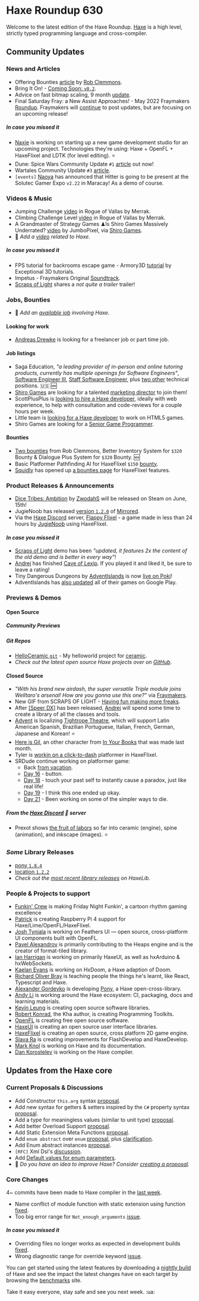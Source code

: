 [_template]: ../templates/roundup.html
[date]: / "2022-06-02 09:44:00"
[modified]: / "2022-06-02 10:04:00"
[published]: / "2022-06-02 12:00:00"
[description]: / "The latest news covering the Haxe community, featuring upcoming talks, the latest HaxeLib releases, game previews and lots more!"
[contributor]: https://twitter.com/teormech "Alexander Hohlov"

# Haxe Roundup 630

Welcome to the latest edition of the Haxe Roundup. [Haxe](http://haxe.org/?ref=haxe.io) is a high level, strictly typed programming language and cross-compiler.

## Community Updates

### News and Articles

- Offering Bounties [article](https://claybrickentertainment.itch.io/patches-of-adventure/devlog/388255/offering-bounties) by [Rob Clemmons](https://twitter.com/RobClemmonsJr/status/1532217457385082880).
- Bring It On! - [Coming Soon: `v0.2`](https://axolstudio.itch.io/bring-it-on/devlog/386394/coming-soon-v02).
- Advice on fast bitmap scaling, 9 month [update](https://community.haxe.org/t/wanted-advice-on-fast-bitmap-scaling/3203/14?u=skial).
- Final Saturday Fray: a New Assist Approaches! - May 2022 Fraymakers [Roundup](https://www.kickstarter.com/projects/mcleodgaming/fraymakers-the-infinitely-replayable-indie-platform-fighter/posts/3521372). Fraymakers will [continue](https://twitter.com/FraymakersGame/status/1532120028648091649) to post updates, but are focusing on an upcoming release!

##### _In case you missed it_

- [Naxie](https://twitter.com/NaxeCode/status/1528644330595811328) is working on starting up a new game development studio for an upcoming project. Technologies they're using: Haxe + OpenFL + HaxeFlixel and LDTK (for level editing). :star:
- Dune: Spice Wars Community Update `#1` [article](https://store.steampowered.com/news/app/1605220/view/3226278286753805585) out now!
- Wartales Community Update `#3` [article](https://store.steampowered.com/news/app/1527950/view/3191375239922134718).
- `[events]` [Naoya](https://twitter.com/RoyalityKnight/status/1528385640148131841) has announced that Hitter is going to be present at the Solutec Gamer Expo `v2.22` in Maracay! As a demo of course.

### Videos & Music

- Jumping Challenge [video](https://www.youtube.com/watch?v=WUIoG97lbAQ&widget_referrer=haxe.io) in Rogue of Vallas by Merrak.
- Climbing Challenge Level [video](https://www.youtube.com/watch?v=q9GbAV2707I&widget_referrer=haxe.io) in Rogue of Vallas by Merrak.
- A Grandmaster of Strategy Games ♟Is Shiro Games Massively Underrated? [video](https://www.youtube.com/watch?v=iFILqHtArrQ&widget_referrer=haxe.io) by JumboPixel, via [Shiro Games](https://twitter.com/shirogames/status/1531283624745656320).
- :memo: _Add a [video](https://github.com/skial/haxe.io/labels/video) related to Haxe_.

##### _In case you missed it_

- FPS tutorial for backrooms escape game - Armory3D [tutorial](https://www.youtube.com/watch?v=6hLDVmugm_U&widget_referrer=haxe.io) by Exceptional 3D tutorials.
- Impetus - Fraymakers Original [Soundtrack](https://www.youtube.com/watch?v=PhuuD-WO4ig&widget_referrer=haxe.io).
- [Scraps of Light](https://twitter.com/joelgervasi/status/1529183366054125570) shares a _not quite a trailer_ trailer!

### Jobs, Bounties

- :memo: _Add an [available job](https://github.com/skial/haxe.io/labels/jobs) involving Haxe_.

#### Looking for work

- [Andreas Drewke](https://twitter.com/andreas_drewke/status/1388457246275821571) is looking for a freelancer job or part time job.

#### Job listings

- Saga Education, _"a leading provider of in-person and online tutoring products, currently has multiple openings for Software Engineers"_, [Software Engineer III](https://www.sagaeducation.org/careers?gh_jid=6026420002), [Staff Software Engineer](https://www.sagaeducation.org/careers?gh_jid=5973477002), plus [two other](https://github.com/skial/haxe.io/issues/974) technical positions. :us: :new:
- [Shiro Games](https://twitter.com/shirogames/status/1488530669257076745) are looking for a talented [marketing director](https://shirogames.com/jobs/marketing-director/) to join them!
- ScottPlusPlus is [looking to hire a Haxe developer](https://twitter.com/ScottPlusPlus/status/1485395961304129538), ideally with web experience, to help with consultation and code-reviews for a couple hours per week.
- Little team is [looking for a Haxe developer](https://gamedev.ru/job/forum/?id=264871) to work on HTML5 games.
- Shiro Games are looking for a [Senior Game Programmer](https://shirogames.com/jobs/senior-game-programmer/).

#### Bounties
- [Two bounties](https://github.com/chosencharacters/squidBounties/issues/7) from Rob Clemmons, Better Inventory System for `$320` Bounty & Dialogue Plus System for `$320` Bounty. :new:
- Basic Platformer Pathfinding AI for HaxeFlixel `$150` [bounty](https://github.com/chosencharacters/squidBounties/issues/5).
- [Squidly](https://twitter.com/squuuidly/status/1243925472121151488) has opened up [a bounties page](https://github.com/chosencharacters/squidBounties) for HaxeFlixel features.

### Product Releases & Announcements

- [Dice Tribes: Ambition](https://store.steampowered.com/app/1965800/Dice_Tribes_Ambitions/) by [ZwodahS](https://twitter.com/ZwodahS/status/1531526094402093056) will be released on Steam on June, 15th!
- JugieNoob has released [version `1.2.0`](https://gamejolt.com/p/version-1-2-0-5-new-levels-character-selector-game-resolution-cha-apeicijq) of [Mirrored](https://gamejolt.com/games/mirrored/665479).
- Via the [Haxe Discord] server, [Flappy Flixel](https://gamejolt.com/games/FlappyFlixel/721017) - a game made in less than 24 hours by [JugieNoob](https://discord.com/channels/162395145352904705/162664383082790912/980181915711733810) using HaxeFlixel.

#### _In case you missed it_

- [Scraps of Light](https://twitter.com/joelgervasi/status/1528158034240983040) demo has been _"updated, it features 2x the content of the old demo and is better in every way"_!
- [Andrej](https://twitter.com/ohsat_games/status/1528509888950829056) has finished [Cave of Lexip](https://ohsat-andrej.itch.io/cave-of-lexip). If you played it and liked it, be sure to leave a rating!
- Tiny Dangerous Dungeons by [AdventIslands](https://twitter.com/AdventIslands/status/1527794657325088768) is now [live on Poki](https://poki.com/en/g/tiny-dangerous-dungeons)!
- AdventIslands has [also updated](https://twitter.com/AdventIslands/status/1529049025122557957) all of their games on Google Play.

### Previews & Demos

#### Open Source

##### Community Previews

##### _Git Repos_

- [HelloCeramic `git`](https://github.com/NulllStack/HelloCeramic) - My helloworld project for [ceramic](https://ceramic-engine.com/).
- _Check out the latest open source Haxe projects over on [GitHub][latest github]_.

#### Closed Source

- _"With his brand new airdash, the super versatile Triple module joins Welltaro's arsenal! How are you gonna use this one?"_ via [Fraymakers](https://twitter.com/FraymakersGame/status/1530594459355729920).
- New GIF from SCRAPS OF LIGHT - [Having fun making more freaks](https://twitter.com/joelgervasi/status/1530696828093665280).
- After [[Speer DX]](https://store.steampowered.com/app/1945800/Speer_DX/) has been released, [Andrej](https://twitter.com/ohsat_games/status/1531635160487235584) will spend some time to create a library of all the classes and tools.
- [Advent](https://twitter.com/AdventIslands/status/1531951420504670210) is localizing [Tightrope Theatre](https://store.steampowered.com/app/1891140/Tightrope_Theatre/), which will support Latin American Spanish, Brazilian Portuguese, Italian, French, German, Japanese and Korean! :star:
- [Here is Gil](https://twitter.com/InyourbooksGame/status/1530611266158530561), an other character from [In Your Books](https://store.steampowered.com/app/1681310/In_Your_Books/) that was made last month.
- Tyler is [workin on a click-to-dash](https://twitter.com/zzo__x/status/1531998520542121985) platformer in HaxeFlixel.
- SRDude continue working on platformer game:
    * Back [from vacation](https://twitter.com/SumRndmDde/status/1529955657167806464).
    * [Day 16](https://twitter.com/SumRndmDde/status/1530343975672025088) - button.
    * [Day 18](https://twitter.com/SumRndmDde/status/1531122918586982400) - touch your past self to instantly cause a paradox, just like real life!
    * [Day 19](https://twitter.com/SumRndmDde/status/1531440675136450568) - I think this one ended up okay.
    * [Day 21](https://twitter.com/SumRndmDde/status/1532052820978974722) - Been working on some of the simpler ways to die.

##### From the [Haxe Discord] :key: server

- Prexot shows [the fruit of labors](https://discord.com/channels/162395145352904705/162664383082790912/981766698061402125) so far into ceramic (engine), spine (animation), and inkscape (images). :star:

### _Some_ Library Releases

- [pony `1.8.4`](https://lib.haxe.org/p/pony)
- [location `1.2.2`](https://lib.haxe.org/p/location)
- _Check out the [most recent library releases](https://lib.haxe.org/recent/) on HaxeLib_.

### People & Projects to support

- [Funkin' Crew](https://ninja-muffin24.itch.io/funkin) is making Friday Night Funkin', a cartoon rhythm gaming excellence
- [Patrick](https://www.patreon.com/gepatto) is creating Raspberry Pi 4 support for Haxe/Lime/OpenFL/HaxeFlixel.
- [Josh Tynjala](https://github.com/sponsors/joshtynjala) is working on Feathers UI — open source, cross-platform UI components built with OpenFL.
- [Pavel Alexandrov](https://ko-fi.com/yanrishatum) is primarily contributing to the Heaps engine and is the creator of format-tiled library.
- [Ian Harrigan](https://github.com/sponsors/ianharrigan) is working on primarily HaxeUI, as well as hxArduino & hxWebSockets.
- [Kaelan Evans](https://github.com/sponsors/kevansevans) is working on HxDoom, a Haxe adaption of Doom.
- [Richard Oliver Bray](https://ko-fi.com/richardoliverbray) is teaching people the things he's learnt, like React, Typescript and Haxe.
- [Alexander Gordeyko](https://www.patreon.com/axgord) is developing [Pony](https://github.com/AxGord/Pony), a Haxe open-cross-library.
- [Andy Li](https://github.com/users/andyli/sponsorship) is working around the Haxe ecosystem: CI, packaging, docs and learning materials.
- [Kevin Leung](https://www.patreon.com/kevinresol) is creating open source software libraries.
- [Robert Konrad](https://www.patreon.com/RobDangerous), the Kha author, is creating Programming Toolkits.
- [OpenFL](https://www.patreon.com/openfl) is creating free open source software.
- [HaxeUI](https://www.patreon.com/haxeui) is creating an open source user interface libraries.
- [HaxeFlixel](https://www.patreon.com/haxeflixel) is creating an open source, cross platform 2D game engine.
- [Slava Ra](https://www.patreon.com/slavara) is creating improvements for FlashDevelop and HaxeDevelop.
- [Mark Knol](https://www.patreon.com/markknol) is working on Haxe and its documentation.
- [Dan Korostelev](https://www.patreon.com/nadako) is working on the Haxe compiler.

## Updates from the Haxe core

### Current Proposals & Discussions

- Add Constructor `this.arg` syntax [proposal](https://github.com/HaxeFoundation/haxe-evolution/pull/97).
- Add new syntax for getters & setters inspired by the `C#` property syntax [proposal](https://github.com/HaxeFoundation/haxe-evolution/pull/96).
- Add a type for meaningless values (similar to unit type) [proposal](https://github.com/HaxeFoundation/haxe-evolution/pull/95).
- Add better Overload Support [proposal](https://github.com/HaxeFoundation/haxe-evolution/pull/93).
- Add Static Extension Meta Functions [proposal](https://github.com/HaxeFoundation/haxe-evolution/pull/91).
- Add `enum abstract` over `enum` [proposal](https://github.com/HaxeFoundation/haxe-evolution/pull/87), plus [clarification](https://github.com/HaxeFoundation/haxe-evolution/pull/87#issuecomment-935339089).
- Add Enum abstract instances [proposal](https://github.com/HaxeFoundation/haxe-evolution/pull/86).
- `[RFC]` Xml Dsl's [discussion](https://github.com/HaxeFoundation/haxe-evolution/issues/60).
- Add [Default values for enum parameters](https://github.com/HaxeFoundation/haxe-evolution/issues/27).
- :memo: _Do you have an idea to improve Haxe? Consider [creating a proposal]._

### Core Changes

4~ commits have been made to Haxe compiler in the [last week].

- Name conflict of module function with static extension using function [fixed](https://github.com/HaxeFoundation/haxe/issues/10716).
- Too big error range for `Not_enough_arguments` [issue](https://github.com/HaxeFoundation/haxe/issues/10707).

#### _In case you missed it_

- Overriding files no longer works as expected in development builds [fixed](https://github.com/HaxeFoundation/haxe/issues/10711).
- Wrong diagnostic range for override keyword [issue](https://github.com/HaxeFoundation/haxe/issues/10714).

You can get started using the latest features by downloading a [nightly build] of Haxe and see the impact the latest changes have on each target by browsing the [benchmarks] site.

Take it easy everyone, stay safe and see you next week. :ua:

[benchmarks]: https://benchs.haxe.org/
[nightly build]: http://build.haxe.org
[creating a proposal]: https://github.com/HaxeFoundation/haxe-evolution
[last week]: https://github.com/search?q=closed:2022-05-26..2022-06-02+org:haxefoundation+is:closed
[latest github]: https://github.com/search?o=desc&q=created:%22%3E+2022-05-26%22+language:Haxe&s=updated&type=Repositories
[Haxe Discord]: https://discordapp.com/invite/0uEuWH3spjck73Lo
[Armory Discord]: https://discord.com/invite/7jDud8R3dE
[OpenFL Discord]: https://discordapp.com/invite/tDgq8EE
[FeathersUI Discord]: https://discord.com/invite/SnJBC53
[Deepnight Discord]: https://discord.gg/xRMdA4er
